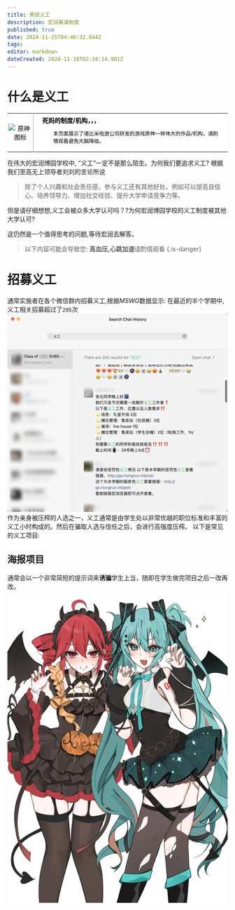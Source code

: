 ```yaml
---
title: 黑奴义工
description: 宏润离谱制度
published: true
date: 2024-11-25T04:46:32.044Z
tags: 
editor: markdown
dateCreated: 2024-11-18T02:10:14.901Z
---
```


# 什么是义工
<table class="custom-table" style="background-color: #FFFFFF; color: #000000;">
  <tr>
    <td style="width: 55px; padding: 2px; text-align: center; border-right:1px solid #AAA;">
      <img src="https://photo.vteamer.cc/i/2024/11/18/ia544o.png" alt="原神图标" />
    </td>
    <td style="padding: 5px 20px;">
      <b>死妈的制度/机构，，，</b>
    <div style="font-size: smaller; margin: 2px 0px 2px 25px;">
        <p>本页面展示了堪比米哈游公司研发的游戏原神一样伟大的作品/机构，请酌情观看避免大脑降级。</p>
      </div>
    </td>
  </tr>
</table>

在伟大的宏润博园学校中, “义工”一定不是那么陌生。为何我们要追求义工? 根据我们至高无上领导者刘刘的言论所说

> 除了个人兴趣和社会责任感，参与义工还有其他好处，例如可以提高自信心、培养领导力、增加社交经验、提升大学申请竞争力等。

但是请仔细想想,义工会被众多大学认可吗？?为何宏润博园学校的义工制度被其他大学认可?

这仍然是一个值得思考的问题,等待宏润去解答。

> 以下内容可能会导致您: **高血压,心跳加速**请酌情观看
{.is-danger}

# 招募义工
通常实施者在各个微信群内招募义工,根据*MSWG*数据显示:
在最近的半个学期中,义工相关招募超过了`205`次
![qq_1731895660145.png](/service-hour/qq_1731895660145.png)
作为亲身被压榨的人选之一，义工通常是由学生处以非常优越的职位标准和丰富的义工小时构成的。然后在骗取人选与信任之后，会进行高强度压榨。
以下是常见的义工项目:
## 海报项目
通常会以一个非常简短的提示词来**诱骗**学生上当，随即在学生做完项目之后一改再改。
![muku_helloween.png](/muku_helloween.png)




